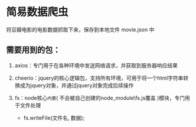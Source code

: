 # 简易数据爬虫

将豆瓣电影的电影数据抓取下来，保存到本地文件 movie.json 中

## 需要用到的包：

1. axios：专门用于在各种环境中发送网络请求，并获取到服务器响应结果

2. cheerio：jquery的核心逻辑包，支持所有环境，可用于将一个html字符串转换成为jquery对象，并通过jquery对象完成后续操作

3. fs：node核心`内置`( 不会被自己创建的node_module\fs.js覆盖 )模块，专门用于文件处理
   - fs.writeFile(文件名, 数据);